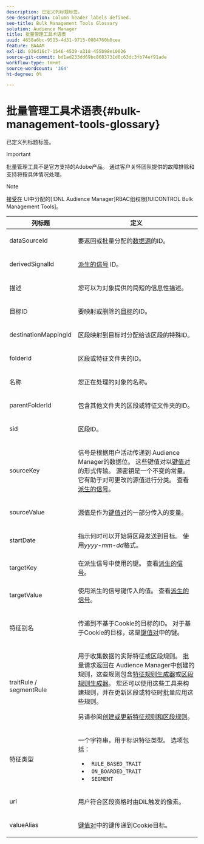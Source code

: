```yaml
---
description: 已定义列标题标签。
seo-description: Column header labels defined.
seo-title: Bulk Management Tools Glossary
solution: Audience Manager
title: 批量管理工具术语表
uuid: 4658a6bc-9515-4d31-9715-0084760b0cea
feature: BAAAM
exl-id: 036d16c7-1546-4539-a318-455b98e10026
source-git-commit: bd1ad233dd69bc8683731d0c63dc3fb74ef91ade
workflow-type: tm+mt
source-wordcount: '364'
ht-degree: 0%

---
```


# 批量管理工具术语表{#bulk-management-tools-glossary}

已定义列标题标签。

>[!IMPORTANT]
>
>批量管理工具不是官方支持的Adobe产品。 通过客户关怀团队提供的故障排除和支持将按具体情况处理。

<!-- 

<p>r_bulk_glossary.xml </p>

 -->

>[!NOTE]
>
>[接受在](../../features/administration/administration-overview.md) UI中分配的[!DNL Audience Manager]RBAC组权限[!UICONTROL Bulk Management Tools]。

<table id="table_2C2BC2FB3EFC443C9A5AE18EFC6FABFD"> 
 <thead> 
  <tr> 
   <th colname="col1" class="entry"> 列标题 </th> 
   <th colname="col2" class="entry"> 定义 </th> 
  </tr> 
 </thead>
 <tbody> 
  <tr> 
   <td colname="col1"> <p> <span class="term"> dataSourceId</span> </p> </td> 
   <td colname="col2"> <p>要返回或批量分配的<a href="../../features/datasources-list-and-settings.md#data-sources-list-and-settings">数据源</a>的ID。 </p> </td> 
  </tr> 
  <tr> 
   <td colname="col1"> <p> <span class="term"> derivedSignalId</span> </p> </td> 
   <td colname="col2"> <p><a href="../../features/derived-signals.md">派生的信号</a> ID。 </p> </td> 
  </tr> 
  <tr> 
   <td colname="col1"> <p> <span class="term">描述</span> </p> </td> 
   <td colname="col2"> <p>您可以为对象提供的简短的信息性描述。 </p> </td> 
  </tr> 
  <tr> 
   <td colname="col1"> <p> <span class="term">目标ID</span> </p> </td> 
   <td colname="col2"> <p>要映射或删除的<a href="../../features/destinations/destinations.md">目标</a>的ID。 </p> </td> 
  </tr> 
  <tr> 
   <td colname="col1"> <p> <span class="term"> destinationMappingId</span> </p> </td> 
   <td colname="col2"> <p>区段映射到目标时分配给该区段的特殊ID。 </p> </td> 
  </tr> 
  <tr> 
   <td colname="col1"> <p> <span class="term"> folderId</span> </p> </td> 
   <td colname="col2"> <p>区段或特征文件夹的ID。 </p> </td> 
  </tr> 
  <tr> 
   <td colname="col1"> <p> <span class="term">名称</span> </p> </td> 
   <td colname="col2"> <p>您正在处理的对象的名称。 </p> </td> 
  </tr> 
  <tr> 
   <td colname="col1"> <p> <span class="term"> parentFolderId</span> </p> </td> 
   <td colname="col2"> <p>包含其他文件夹的区段或特征文件夹的ID。 </p> </td> 
  </tr> 
  <tr> 
   <td colname="col1"> <p> <span class="term"> sid</span> </p> </td> 
   <td colname="col2"> <p>区段ID。 </p> </td> 
  </tr> 
  <tr> 
   <td colname="col1"> <p> <span class="term"> sourceKey</span> </p> </td> 
   <td colname="col2"> <p>信号是根据用户活动传递到<span class="keyword"> Audience Manager</span>的数据位。 这些键值对以<a href="../../reference/key-value-pairs-explained.md">键值对</a>的形式传输。 源密钥是一个不变的常量。 它有助于对可更改的源值进行分类。 查看<a href="../../features/derived-signals.md">派生的信号</a>。 </p> </td> 
  </tr> 
  <tr> 
   <td colname="col1"> <p> <span class="term"> sourceValue</span> </p> </td> 
   <td colname="col2"> <p>源值是作为<a href="../../reference/key-value-pairs-explained.md">键值对</a>的一部分传入的变量。 </p> </td> 
  </tr> 
  <tr> 
   <td colname="col1"> <p> <span class="term"> startDate</span> </p> </td> 
   <td colname="col2"> <p>指示何时可以开始将区段发送到目标。 使用<i>yyyy-mm-dd</i>格式。 </p> </td> 
  </tr> 
  <tr> 
   <td colname="col1"> <p> <span class="term"> targetKey</span> </p> </td> 
   <td colname="col2">在派生信号中使用的键。 查看<a href="../../features/derived-signals.md">派生的信号</a>。 </td> 
  </tr> 
  <tr> 
   <td colname="col1"> <p> <span class="term"> targetValue</span> </p> </td> 
   <td colname="col2"> <p>使用派生的信号键传入的值。 查看<a href="../../features/derived-signals.md">派生的信号</a>。 </p> </td> 
  </tr> 
  <tr> 
   <td colname="col1"> <p> <span class="term">特征别名</span> </p> </td> 
   <td colname="col2"> <p>传递到不基于Cookie的目标的ID。 对于基于Cookie的目标，这是<a href="../../reference/key-value-pairs-explained.md">键值对</a>中的键。 </p> </td> 
  </tr> 
  <tr> 
   <td colname="col1"> <p> <span class="term"> traitRule / segmentRule</span> </p> </td> 
   <td colname="col2"> <p>用于收集数据的实际特征或区段规则。 批量请求返回在<span class="keyword"> Audience Manager</span>中创建的规则，这些规则包含<a href="../../features/traits/about-trait-builder.md">特征规则生成器</a>或<a href="../../features/segments/segment-builder.md">区段规则生成器</a>。 您还可以使用这些工具来构建规则，并在更新区段或特征时批量应用这些规则。 </p> <p>另请参阅<a href="../../reference/bulk-management-tools/bulk-rules.md">创建或更新特征规则和区段规则</a>。 </p> </td> 
  </tr> 
  <tr> 
   <td colname="col1"> <p> <span class="term">特征类型</span> </p> </td> 
   <td colname="col2"> <p>一个字符串，用于标识特征类型。 选项包括： </p> 
    <ul id="ul_AB5B4F87B14241DCBBE44B0B7BD4EF72"> 
     <li id="li_21F9412CDDC64FAA888C6542E284C436"> <code> RULE_BASED_TRAIT</code> </li> 
     <li id="li_5A5EA9A1EC5C45C991875EBBE7979A5A"> <code> ON_BOARDED_TRAIT </code> </li> 
     <li id="li_F38B58ADE3324E97A71E3F94F11945BE"> <code> SEGMENT</code> </li> 
    </ul> </td> 
  </tr> 
  <tr> 
   <td colname="col1"> <p> <span class="term"> url</span> </p> </td> 
   <td colname="col2"> <p>用户符合区段资格时由DIL触发的像素。 </p> </td> 
  </tr> 
  <tr> 
   <td colname="col1"> <p> <span class="term"> valueAlias</span> </p> </td> 
   <td colname="col2"> <p><a href="../../reference/key-value-pairs-explained.md">键值对</a>中的键传递到Cookie目标。 </p> </td> 
  </tr> 
 </tbody> 
</table>
